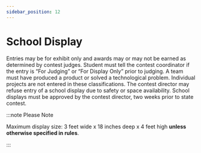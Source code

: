 ```yaml
---
sidebar_position: 12
---
```


# School Display

Entries may be for exhibit only and awards may or may not be earned as determined by contest judges. Student must tell the contest coordinator if the entry is “For Judging” or “For Display Only” prior to judging. A team must have produced a product or solved a technological problem. Individual projects are not entered in these classifications. The contest director may refuse entry of a school display due to safety or space availability. School displays must be approved by the contest director, two weeks prior to state contest.

:::note Please Note

Maximum display size: 3 feet wide x 18 inches deep x 4 feet high **unless otherwise specified in rules**.

:::